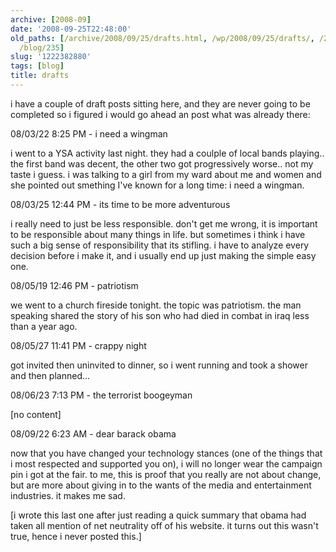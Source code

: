 ```yaml
---
archive: [2008-09]
date: '2008-09-25T22:48:00'
old_paths: [/archive/2008/09/25/drafts.html, /wp/2008/09/25/drafts/, /2008/09/25/drafts/,
  /blog/235]
slug: '1222382880'
tags: [blog]
title: drafts
---
```


i have a couple of draft posts sitting here, and they are never going to
be completed so i figured i would go ahead an post what was already there:

08/03/22 8:25 PM - i need a wingman

i went to a YSA activity last night. they had a coulple of local bands
playing.. the first band was decent, the other two got progressively
worse.. not my taste i guess. i was talking to a girl from my ward about
me and women and she pointed out smething I've known for a long time:
i need a wingman.

08/03/25 12:44 PM - its time to be more adventurous

i really need to just be less responsible. don't get me wrong, it is
important to be responsible about many things in life. but sometimes
i think i have such a big sense of responsibility that its stifling.
i have to analyze every decision before i make it, and i usually end up
just making the simple easy one.

08/05/19 12:46 PM - patriotism

we went to a church fireside tonight. the topic was patriotism. the man
speaking shared the story of his son who had died in combat in iraq less
than a year ago.

08/05/27 11:41 PM - crappy night

got invited then uninvited to dinner, so i went running and took a shower
and then planned...

08/06/23 7:13 PM - the terrorist boogeyman

[no content]

08/09/22 6:23 AM - dear barack obama

now that you have changed your technology stances (one of the things that
i most respected and supported you on), i will no longer wear the campaign
pin i got at the fair. to me, this is proof that you really are not about
change, but are more about giving in to the wants of the media and
entertainment industries. it makes me sad.

[i wrote this last one after just reading a quick summary that obama had
taken all mention of net neutrality off of his website. it turns out this
wasn't true, hence i never posted this.]

